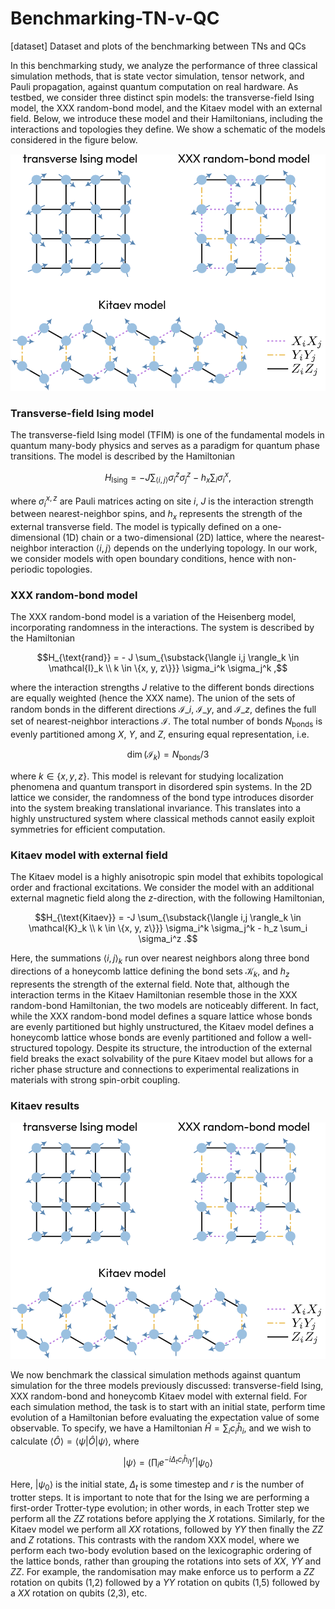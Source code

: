 # Benchmarking-TN-v-QC
[dataset] Dataset and plots of the benchmarking between TNs and QCs


In this benchmarking study, we analyze the performance of three classical simulation methods, that is state vector simulation, tensor network, and Pauli propagation, against quantum computation on real hardware. As testbed, we consider three distinct spin models: the transverse-field Ising model, the XXX random-bond model, and the Kitaev model with an external field. Below, we introduce these model and their Hamiltonians, including the interactions and topologies they define. We show a schematic of the models considered in the figure below.

![alt text](plots/schematic_models.png?raw=true)

### Transverse-field Ising model
The transverse-field Ising model (TFIM) is one of the fundamental models in quantum many-body physics and serves as a paradigm for quantum phase transitions. The model is described by the Hamiltonian
```math
H_{\text{Ising}} = -J \sum_{\langle i,j \rangle} \sigma_i^z \sigma_j^z - h_x \sum_i \sigma_i^x ,
```
where $\sigma_i^{x, z}$ are Pauli matrices acting on site $i$, $J$ is the interaction strength between nearest-neighbor spins, and $h_x$ represents the strength of the external transverse field. The model is typically defined on a one-dimensional (1D) chain or a two-dimensional (2D) lattice, where the nearest-neighbor interaction $\langle i,j \rangle$ depends on the underlying topology. In our work, we consider models with open boundary conditions, hence with non-periodic topologies.

### XXX random-bond model
The XXX random-bond model is a variation of the Heisenberg model, incorporating randomness in the interactions. The system is described by the Hamiltonian
```math
H_{\text{rand}} = - J \sum_{\substack{\langle i,j \rangle_k \in \mathcal{I}_k \\ k \in \{x, y, z\}}} \sigma_i^k \sigma_j^k ,
```
where the interaction strengths $J$ relative to the different bonds directions are equally weighted (hence the XXX name). The union of the sets of random bonds in the different directions $\mathcal{I}\_i$, $\mathcal{I}\_y$, and $\mathcal{I}\_z$, defines the full set of nearest-neighbor interactions $\mathcal{I}$. The total number of bonds $N_\text{bonds}$ is evenly partitioned among $X$, $Y$, and $Z$, ensuring equal representation, i.e.
```math
\dim(\mathcal{I}_k)=N_\text{bonds}/3
```
where $k\in\{x,y,z\}$. This model is relevant for studying localization phenomena and quantum transport in disordered spin systems. In the 2D lattice we consider, the randomness of the bond type introduces disorder into the system breaking translational invariance. This translates into a highly unstructured system where classical methods cannot easily exploit symmetries for efficient computation.

### Kitaev model with external field
The Kitaev model is a highly anisotropic spin model that exhibits topological order and fractional excitations. We consider the model with an additional external magnetic field along the $z$-direction, with the following Hamiltonian,
```math
H_{\text{Kitaev}} = -J \sum_{\substack{\langle i,j \rangle_k \in \mathcal{K}_k \\ k \in \{x, y, z\}}} \sigma_i^k \sigma_j^k  - h_z \sum_i \sigma_i^z .
```
Here, the summations $\langle i,j \rangle_{k}$ run over nearest neighbors along three bond directions of a honeycomb lattice defining the bond sets $\mathcal{K}_k$, and $h_z$ represents the strength of the external field. Note that, although the interaction terms in the Kitaev Hamiltonian resemble those in the XXX random-bond Hamiltonian, the two models are noticeably different. In fact, while the XXX random-bond model defines a square lattice whose bonds are evenly partitioned but highly unstructured, the Kitaev model defines a honeycomb lattice whose bonds are evenly partitioned and follow a well-structured topology. Despite its structure, the introduction of the external field breaks the exact solvability of the pure Kitaev model but allows for a richer phase structure and connections to experimental realizations in materials with strong spin-orbit coupling.

### Kitaev results

![alt text](plots/schematic_models.png?raw=true)

We now benchmark the classical simulation methods against quantum simulation for the three models previously discussed: transverse-field Ising, XXX random-bond and honeycomb Kitaev model with external field. For each simulation method, the task is to start with an initial state, perform time evolution of a Hamiltonian before evaluating the expectation value of some observable. To specify, we have a Hamiltonian $\hat{H} = \sum_i c_i \hat{h}_i$, and we wish to calculate $\langle \hat{O} \rangle = \langle \psi|\hat{O}|\psi\rangle$, where

```math
|\psi\rangle = \left(\prod_i e^{-i\Delta_t c_i \hat{h}_i}\right)^r|\psi_0\rangle
```
Here, $|\psi_0\rangle$ is the initial state, $\Delta_t$ is some timestep and $r$ is the number of trotter steps. It is important to note that for the Ising we are performing a first-order Trotter-type evolution; in other words, in each Trotter step we perform all the $ZZ$ rotations before applying the $X$ rotations. Similarly, for the Kitaev model we perform all $XX$ rotations, followed by $YY$ then finally the $ZZ$ and $Z$ rotations. This contrasts with the random XXX model, where we perform each two-body evolution based on the lexicographic ordering of the lattice bonds, rather than grouping the rotations into sets of $XX$, $YY$ and $ZZ$. For example, the randomisation may make enforce us to perform a $ZZ$ rotation on qubits (1,2) followed by a $YY$ rotation on qubits (1,5) followed by a $XX$ rotation on qubits (2,3), etc.
